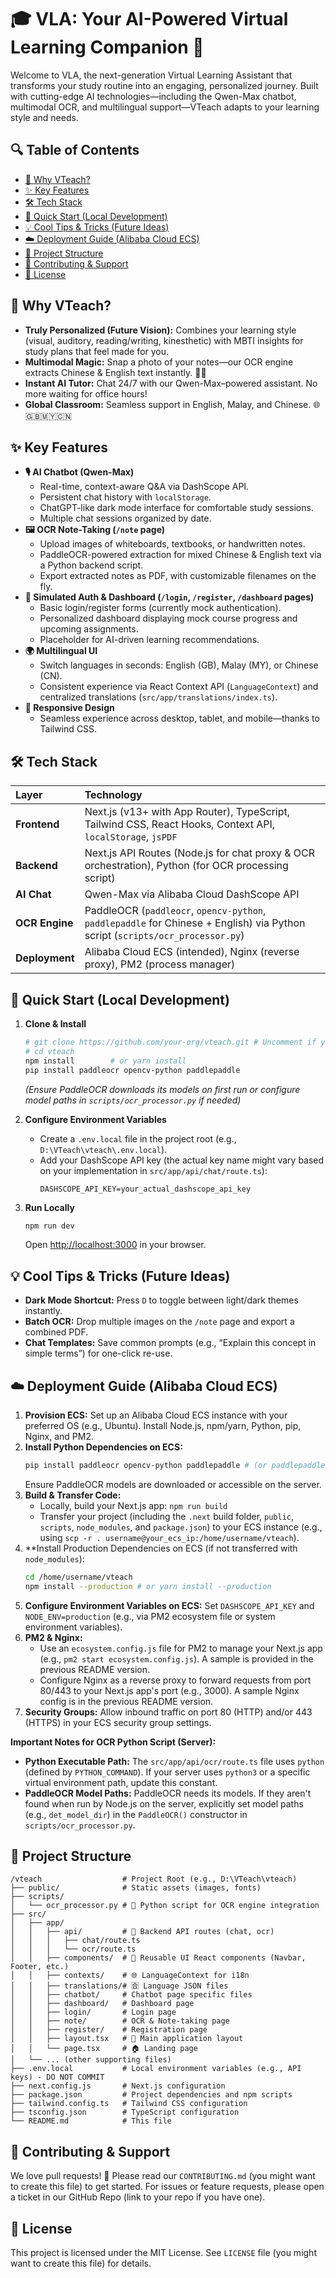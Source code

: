 # 🎓 VLA: Your AI-Powered Virtual Learning Companion 🚀

Welcome to VLA, the next-generation Virtual Learning Assistant that transforms your study routine into an engaging, personalized journey. Built with cutting-edge AI technologies—including the Qwen-Max chatbot, multimodal OCR, and multilingual support—VTeach adapts to your learning style and needs.

## 🔍 Table of Contents

*   [💖 Why VTeach?](#why-vteach)
*   [✨ Key Features](#key-features)
*   [🛠 Tech Stack](#tech-stack)
*   [🚀 Quick Start (Local Development)](#quick-start-local-development)
*   [💡 Cool Tips & Tricks (Future Ideas)](#cool-tips--tricks-future-ideas)
*   [☁️ Deployment Guide (Alibaba Cloud ECS)](#deployment-guide-alibaba-cloud-ecs)
*   [📂 Project Structure](#project-structure)
*   [🤝 Contributing & Support](#contributing--support)
*   [📜 License](#license)

## 💖 Why VTeach?

*   **Truly Personalized (Future Vision):** Combines your learning style (visual, auditory, reading/writing, kinesthetic) with MBTI insights for study plans that feel made for you.
*   **Multimodal Magic:** Snap a photo of your notes—our OCR engine extracts Chinese & English text instantly. 📸📝
*   **Instant AI Tutor:** Chat 24/7 with our Qwen-Max–powered assistant. No more waiting for office hours!
*   **Global Classroom:** Seamless support in English, Malay, and Chinese. 🌐🇬🇧🇲🇾🇨🇳

## ✨ Key Features

*   **🎙 AI Chatbot (Qwen-Max)**
    *   Real-time, context-aware Q&A via DashScope API.
    *   Persistent chat history with `localStorage`.
    *   ChatGPT-like dark mode interface for comfortable study sessions.
    *   Multiple chat sessions organized by date.
*   **🖼 OCR Note-Taking (`/note` page)**
    *   Upload images of whiteboards, textbooks, or handwritten notes.
    *   PaddleOCR-powered extraction for mixed Chinese & English text via a Python backend script.
    *   Export extracted notes as PDF, with customizable filenames on the fly.
*   **🚪 Simulated Auth & Dashboard (`/login`, `/register`, `/dashboard` pages)**
    *   Basic login/register forms (currently mock authentication).
    *   Personalized dashboard displaying mock course progress and upcoming assignments.
    *   Placeholder for AI-driven learning recommendations.
*   **🌍 Multilingual UI**
    *   Switch languages in seconds: English (GB), Malay (MY), or Chinese (CN).
    *   Consistent experience via React Context API (`LanguageContext`) and centralized translations (`src/app/translations/index.ts`).
*   **📱 Responsive Design**
    *   Seamless experience across desktop, tablet, and mobile—thanks to Tailwind CSS.

## 🛠 Tech Stack

| Layer        | Technology                                                                                                                               |
| :----------- | :--------------------------------------------------------------------------------------------------------------------------------------- |
| **Frontend** | Next.js (v13+ with App Router), TypeScript, Tailwind CSS, React Hooks, Context API, `localStorage`, `jsPDF`                               |
| **Backend**  | Next.js API Routes (Node.js for chat proxy & OCR orchestration), Python (for OCR processing script)                                      |
| **AI Chat**  | Qwen-Max via Alibaba Cloud DashScope API                                                                                                   |
| **OCR Engine**| PaddleOCR (`paddleocr`, `opencv-python`, `paddlepaddle` for Chinese + English) via Python script (`scripts/ocr_processor.py`)         |
| **Deployment**| Alibaba Cloud ECS (intended), Nginx (reverse proxy), PM2 (process manager)                                                                 |

## 🚀 Quick Start (Local Development)

1.  **Clone & Install**
    ```bash
    # git clone https://github.com/your-org/vteach.git # Uncomment if you have a repo
    # cd vteach
    npm install        # or yarn install
    pip install paddleocr opencv-python paddlepaddle
    ```
    *(Ensure PaddleOCR downloads its models on first run or configure model paths in `scripts/ocr_processor.py` if needed)*

2.  **Configure Environment Variables**
    *   Create a `.env.local` file in the project root (e.g., `D:\VTeach\vteach\.env.local`).
    *   Add your DashScope API key (the actual key name might vary based on your implementation in `src/app/api/chat/route.ts`):
        ```
        DASHSCOPE_API_KEY=your_actual_dashscope_api_key
        ```

3.  **Run Locally**
    ```bash
    npm run dev
    ```
    Open [http://localhost:3000](http://localhost:3000) in your browser.

## 💡 Cool Tips & Tricks (Future Ideas)

*   **Dark Mode Shortcut:** Press `D` to toggle between light/dark themes instantly.
*   **Batch OCR:** Drop multiple images on the `/note` page and export a combined PDF.
*   **Chat Templates:** Save common prompts (e.g., “Explain this concept in simple terms”) for one-click re-use.

## ☁️ Deployment Guide (Alibaba Cloud ECS)

1.  **Provision ECS:** Set up an Alibaba Cloud ECS instance with your preferred OS (e.g., Ubuntu). Install Node.js, npm/yarn, Python, pip, Nginx, and PM2.
2.  **Install Python Dependencies on ECS:**
    ```bash
    pip install paddleocr opencv-python paddlepaddle # (or paddlepaddle-gpu if applicable)
    ```
    Ensure PaddleOCR models are downloaded or accessible on the server.
3.  **Build & Transfer Code:**
    *   Locally, build your Next.js app: `npm run build`
    *   Transfer your project (including the `.next` build folder, `public`, `scripts`, `node_modules`, and `package.json`) to your ECS instance (e.g., using `scp -r . username@your_ecs_ip:/home/username/vteach`).
4.  **Install Production Dependencies on ECS (if not transferred with `node_modules`):
    ```bash
    cd /home/username/vteach
    npm install --production # or yarn install --production
    ```
5.  **Configure Environment Variables on ECS:** Set `DASHSCOPE_API_KEY` and `NODE_ENV=production` (e.g., via PM2 ecosystem file or system environment variables).
6.  **PM2 & Nginx:**
    *   Use an `ecosystem.config.js` file for PM2 to manage your Next.js app (e.g., `pm2 start ecosystem.config.js`). A sample is provided in the previous README version.
    *   Configure Nginx as a reverse proxy to forward requests from port 80/443 to your Next.js app's port (e.g., 3000). A sample Nginx config is in the previous README version.
7.  **Security Groups:** Allow inbound traffic on port 80 (HTTP) and/or 443 (HTTPS) in your ECS security group settings.

**Important Notes for OCR Python Script (Server):**
*   **Python Executable Path:** The `src/app/api/ocr/route.ts` file uses `python` (defined by `PYTHON_COMMAND`). If your server uses `python3` or a specific virtual environment path, update this constant.
*   **PaddleOCR Model Paths:** PaddleOCR needs its models. If they aren't found when run by Node.js on the server, explicitly set model paths (e.g., `det_model_dir`) in the `PaddleOCR()` constructor in `scripts/ocr_processor.py`.

## 📂 Project Structure

```
/vteach                  # Project Root (e.g., D:\VTeach\vteach)
├── public/              # Static assets (images, fonts)
├── scripts/
│   └── ocr_processor.py # 📸 Python script for OCR engine integration
├── src/
│   ├── app/
│   │   ├── api/         # 🔌 Backend API routes (chat, ocr)
│   │   │   ├── chat/route.ts
│   │   │   └── ocr/route.ts
│   │   ├── components/  # 🧩 Reusable UI React components (Navbar, Footer, etc.)
│   │   ├── contexts/    # 🌐 LanguageContext for i18n
│   │   ├── translations/# 🈴 Language JSON files
│   │   ├── chatbot/     # Chatbot page specific files
│   │   ├── dashboard/   # Dashboard page
│   │   ├── login/       # Login page
│   │   ├── note/        # OCR & Note-taking page
│   │   ├── register/    # Registration page
│   │   ├── layout.tsx   # 🎨 Main application layout
│   │   └── page.tsx     # 🏠 Landing page
│   └── ... (other supporting files)
├── .env.local           # Local environment variables (e.g., API keys) - DO NOT COMMIT
├── next.config.js       # Next.js configuration
├── package.json         # Project dependencies and npm scripts
├── tailwind.config.ts   # Tailwind CSS configuration
├── tsconfig.json        # TypeScript configuration
└── README.md            # This file
```

## 🤝 Contributing & Support

We love pull requests! 🧡 Please read our `CONTRIBUTING.md` (you might want to create this file) to get started. For issues or feature requests, please open a ticket in our GitHub Repo (link to your repo if you have one).

## 📜 License

This project is licensed under the MIT License. See `LICENSE` file (you might want to create this file) for details.

